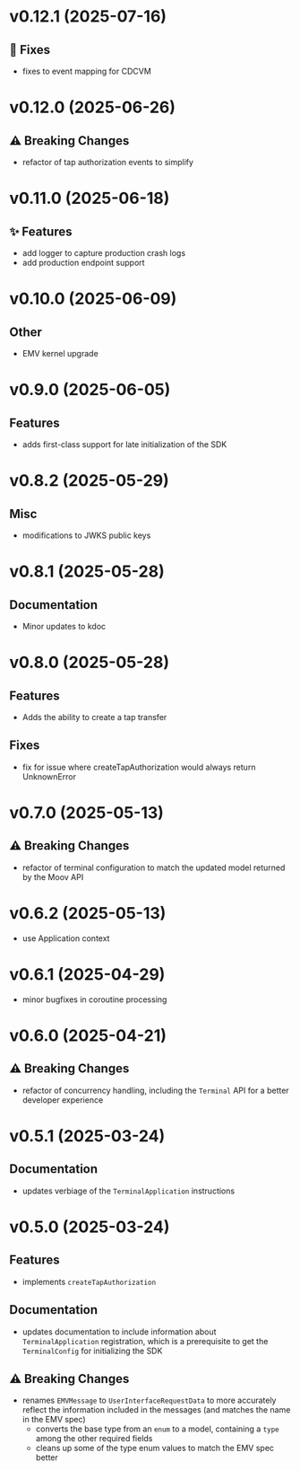 # v0.12.1 (2025-07-16)

## :bug: Fixes

- fixes to event mapping for CDCVM

# v0.12.0 (2025-06-26)

## :warning: Breaking Changes

-	refactor of tap authorization events to simplify

# v0.11.0 (2025-06-18)

## :sparkles: Features

- add logger to capture production crash logs
- add production endpoint support

# v0.10.0 (2025-06-09)

## Other
- EMV kernel upgrade

# v0.9.0 (2025-06-05)

## Features
- adds first-class support for late initialization of the SDK

# v0.8.2 (2025-05-29)

## Misc
- modifications to JWKS public keys

# v0.8.1 (2025-05-28)

## Documentation

- Minor updates to kdoc

# v0.8.0 (2025-05-28)

## Features

- Adds the ability to create a tap transfer

## Fixes

- fix for issue where createTapAuthorization would always return UnknownError

# v0.7.0 (2025-05-13)

## :warning: Breaking Changes

-	refactor of terminal configuration to match the updated model returned by the Moov API

# v0.6.2 (2025-05-13)

- use Application context

# v0.6.1 (2025-04-29)

-	minor bugfixes in coroutine processing

# v0.6.0 (2025-04-21)

## :warning: Breaking Changes

-	refactor of concurrency handling, including the `Terminal` API for a better developer experience

# v0.5.1 (2025-03-24)

## Documentation

-	updates verbiage of the `TerminalApplication` instructions

# v0.5.0 (2025-03-24)

## Features

-	implements `createTapAuthorization`

## Documentation

-	updates documentation to include information about `TerminalApplication` registration, which is a prerequisite to get the `TerminalConfig` for initializing the SDK

## :warning: Breaking Changes

-	renames `EMVMessage` to `UserInterfaceRequestData` to more accurately reflect the information included in the messages (and matches the name in the EMV spec)
	-	converts the base type from an `enum` to a model, containing a `type` among the other required fields
	-	cleans up some of the type enum values to match the EMV spec better
